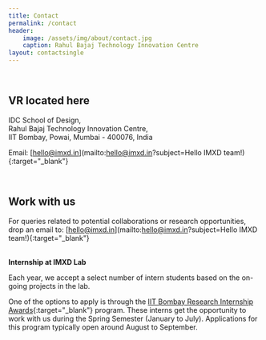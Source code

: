 ```yaml
---
title: Contact
permalink: /contact
header:
    image: /assets/img/about/contact.jpg
    caption: Rahul Bajaj Technology Innovation Centre
layout: contactsingle
---
```

<br>

## VR located here

IDC School of Design,<br>
Rahul Bajaj Technology Innovation Centre,<br>
IIT Bombay, Powai, Mumbai - 400076, India

Email: [hello@imxd.in](mailto:hello@imxd.in?subject=Hello IMXD team!){:target="_blank"}

<br>

## Work with us

For queries related to potential collaborations or research opportunities,
drop an email to: [hello@imxd.in](mailto:hello@imxd.in?subject=Hello IMXD team!){:target="_blank"}<br><br>

**Internship at IMXD Lab**

Each year, we accept a select number of intern students based on the on-going projects in the lab.

One of the options to apply is through the [IIT Bombay Research Internship Awards](https://www.ircc.iitb.ac.in/IRCC-Webpage/IITBInternship/){:target="_blank"} program. These interns get the opportunity to work with us during the Spring Semester (January to July). Applications for this program typically open around August to September.

<br>
